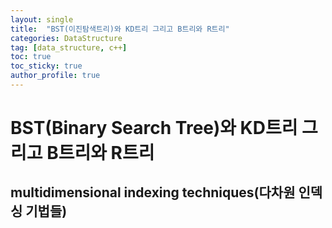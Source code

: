 ```yaml
---
layout: single
title:  "BST(이진탐색트리)와 KD트리 그리고 B트리와 R트리"
categories: DataStructure
tag: [data_structure, c++]
toc: true
toc_sticky: true
author_profile: true
---
```


# BST(Binary Search Tree)와 KD트리 그리고 B트리와 R트리
## multidimensional indexing techniques(다차원 인덱싱 기법들)
